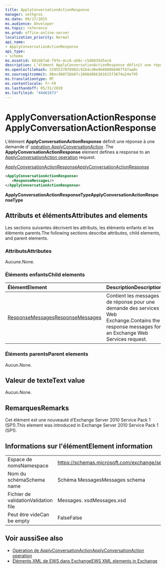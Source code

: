 ```yaml
---
title: ApplyConversationActionResponse
manager: sethgros
ms.date: 09/17/2015
ms.audience: Developer
ms.topic: reference
ms.prod: office-online-server
localization_priority: Normal
api_name:
- ApplyConversationActionResponse
api_type:
- schema
ms.assetid: 682d47a6-f9fe-4cc6-a56c-c5db835d5ec6
description: L’élément ApplyConversationActionResponse définit une réponse à une demande d’opération ApplyConversationAction.
ms.openlocfilehash: 22955378f8982c92b4cd0e9b8880b6907f47aa0c
ms.sourcegitcommit: 88ec988f2bb67c1866d06b361615f3674a24e795
ms.translationtype: MT
ms.contentlocale: fr-FR
ms.lasthandoff: 05/31/2020
ms.locfileid: "44461673"
---
```

# <a name="applyconversationactionresponse"></a><span data-ttu-id="10c75-103">ApplyConversationActionResponse</span><span class="sxs-lookup"><span data-stu-id="10c75-103">ApplyConversationActionResponse</span></span>

<span data-ttu-id="10c75-104">L’élément **ApplyConversationActionResponse** définit une réponse à une demande d' [opération ApplyConversationAction](applyconversationaction-operation.md) .</span><span class="sxs-lookup"><span data-stu-id="10c75-104">The **ApplyConversationActionResponse** element defines a response to an [ApplyConversationAction operation](applyconversationaction-operation.md) request.</span></span> 
  
[<span data-ttu-id="10c75-105">ApplyConversationActionResponse</span><span class="sxs-lookup"><span data-stu-id="10c75-105">ApplyConversationActionResponse</span></span>](applyconversationactionresponse.md)
  
```XML
<ApplyConversationActionResponse>
   <ResponseMessages/>
</ApplyConversationActionResponse>
```

 <span data-ttu-id="10c75-106">**ApplyConversationActionResponseType**</span><span class="sxs-lookup"><span data-stu-id="10c75-106">**ApplyConversationActionResponseType**</span></span>
## <a name="attributes-and-elements"></a><span data-ttu-id="10c75-107">Attributs et éléments</span><span class="sxs-lookup"><span data-stu-id="10c75-107">Attributes and elements</span></span>

<span data-ttu-id="10c75-108">Les sections suivantes décrivent les attributs, les éléments enfants et les éléments parents.</span><span class="sxs-lookup"><span data-stu-id="10c75-108">The following sections describe attributes, child elements, and parent elements.</span></span>
  
### <a name="attributes"></a><span data-ttu-id="10c75-109">Attributs</span><span class="sxs-lookup"><span data-stu-id="10c75-109">Attributes</span></span>

<span data-ttu-id="10c75-110">Aucune.</span><span class="sxs-lookup"><span data-stu-id="10c75-110">None.</span></span>
  
### <a name="child-elements"></a><span data-ttu-id="10c75-111">Éléments enfants</span><span class="sxs-lookup"><span data-stu-id="10c75-111">Child elements</span></span>

|<span data-ttu-id="10c75-112">**Élément**</span><span class="sxs-lookup"><span data-stu-id="10c75-112">**Element**</span></span>|<span data-ttu-id="10c75-113">**Description**</span><span class="sxs-lookup"><span data-stu-id="10c75-113">**Description**</span></span>|
|:-----|:-----|
|[<span data-ttu-id="10c75-114">ResponseMessages</span><span class="sxs-lookup"><span data-stu-id="10c75-114">ResponseMessages</span></span>](responsemessages.md) <br/> |<span data-ttu-id="10c75-115">Contient les messages de réponse pour une demande des services Web Exchange.</span><span class="sxs-lookup"><span data-stu-id="10c75-115">Contains the response messages for an Exchange Web Services request.</span></span>  <br/> |
   
### <a name="parent-elements"></a><span data-ttu-id="10c75-116">Éléments parents</span><span class="sxs-lookup"><span data-stu-id="10c75-116">Parent elements</span></span>

<span data-ttu-id="10c75-117">Aucun.</span><span class="sxs-lookup"><span data-stu-id="10c75-117">None.</span></span>
  
## <a name="text-value"></a><span data-ttu-id="10c75-118">Valeur de texte</span><span class="sxs-lookup"><span data-stu-id="10c75-118">Text value</span></span>

<span data-ttu-id="10c75-119">Aucun.</span><span class="sxs-lookup"><span data-stu-id="10c75-119">None.</span></span>
  
## <a name="remarks"></a><span data-ttu-id="10c75-120">Remarques</span><span class="sxs-lookup"><span data-stu-id="10c75-120">Remarks</span></span>

<span data-ttu-id="10c75-121">Cet élément est une nouveauté d’Exchange Server 2010 Service Pack 1 (SP1).</span><span class="sxs-lookup"><span data-stu-id="10c75-121">This element was introduced in Exchange Server 2010 Service Pack 1 (SP1).</span></span>
  
## <a name="element-information"></a><span data-ttu-id="10c75-122">Informations sur l'élément</span><span class="sxs-lookup"><span data-stu-id="10c75-122">Element information</span></span>

|||
|:-----|:-----|
|<span data-ttu-id="10c75-123">Espace de noms</span><span class="sxs-lookup"><span data-stu-id="10c75-123">Namespace</span></span>  <br/> |https://schemas.microsoft.com/exchange/services/2006/messages  <br/> |
|<span data-ttu-id="10c75-124">Nom du schéma</span><span class="sxs-lookup"><span data-stu-id="10c75-124">Schema name</span></span>  <br/> |<span data-ttu-id="10c75-125">Schéma Messages</span><span class="sxs-lookup"><span data-stu-id="10c75-125">Messages schema</span></span>  <br/> |
|<span data-ttu-id="10c75-126">Fichier de validation</span><span class="sxs-lookup"><span data-stu-id="10c75-126">Validation file</span></span>  <br/> |<span data-ttu-id="10c75-127">Messages. xsd</span><span class="sxs-lookup"><span data-stu-id="10c75-127">Messages.xsd</span></span>  <br/> |
|<span data-ttu-id="10c75-128">Peut être vide</span><span class="sxs-lookup"><span data-stu-id="10c75-128">Can be empty</span></span>  <br/> |<span data-ttu-id="10c75-129">False</span><span class="sxs-lookup"><span data-stu-id="10c75-129">False</span></span>  <br/> |
   
## <a name="see-also"></a><span data-ttu-id="10c75-130">Voir aussi</span><span class="sxs-lookup"><span data-stu-id="10c75-130">See also</span></span>

- [<span data-ttu-id="10c75-131">Opération de ApplyConversationAction</span><span class="sxs-lookup"><span data-stu-id="10c75-131">ApplyConversationAction operation</span></span>](applyconversationaction-operation.md)
- [<span data-ttu-id="10c75-132">Éléments XML de EWS dans Exchange</span><span class="sxs-lookup"><span data-stu-id="10c75-132">EWS XML elements in Exchange</span></span>](ews-xml-elements-in-exchange.md)

